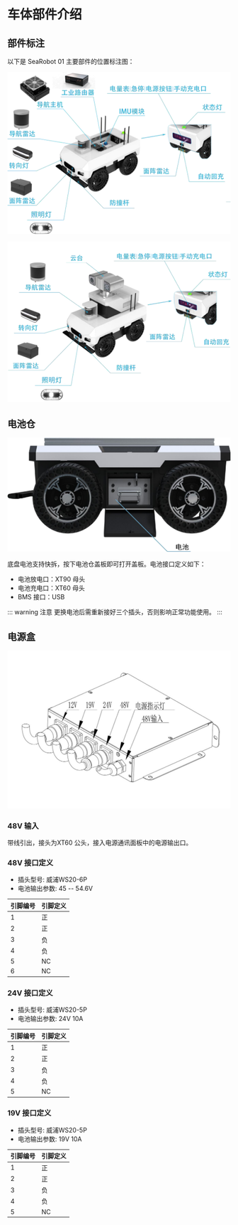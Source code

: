 # 车体部件介绍

## 部件标注

以下是 SeaRobot 01 主要部件的位置标注图：

![部件标注1](/images-searobot/media/image3.png)

![部件标注2](/images-searobot/media/image4.png)

## 电池仓

![电池仓](/images-searobot/media/image5.png)

底盘电池支持快拆，按下电池仓盖板即可打开盖板。电池接口定义如下：

- 电池放电口：XT90 母头
- 电池充电口：XT60 母头
- BMS 接口：USB

::: warning 注意
更换电池后需重新接好三个插头，否则影响正常功能使用。
:::

## 电源盒

![电源盒](/images-searobot/media/image6.png)

### 48V 输入

带线引出，接头为XT60 公头，接入电源通讯面板中的电源输出口。

### 48V 接口定义

- 插头型号: 威浦WS20-6P
- 电池输出参数: 45 -- 54.6V

| 引脚编号 | 引脚定义 |
|----------|----------|
| 1 | 正 |
| 2 | 正 |
| 3 | 负 |
| 4 | 负 |
| 5 | NC |
| 6 | NC |

### 24V 接口定义

- 插头型号: 威浦WS20-5P
- 电池输出参数: 24V 10A

| 引脚编号 | 引脚定义 |
|----------|----------|
| 1 | 正 |
| 2 | 正 |
| 3 | 负 |
| 4 | 负 |
| 5 | NC |

### 19V 接口定义

- 插头型号: 威浦WS20-5P
- 电池输出参数: 19V 10A

| 引脚编号 | 引脚定义 |
|----------|----------|
| 1 | 正 |
| 2 | 正 |
| 3 | 负 |
| 4 | 负 |
| 5 | NC | 
